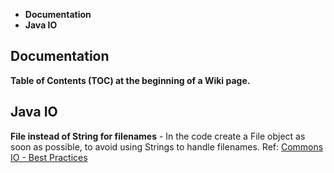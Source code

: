   * **Documentation**
  * **Java IO**

## Documentation ##

**Table of Contents (TOC) at the beginning of a Wiki page.**

## Java IO ##

**File instead of String for filenames** - In the code create a File object as soon as possible, to avoid using Strings to handle filenames. Ref: [Commons IO - Best Practices](http://commons.apache.org/io/bestpractices.html)